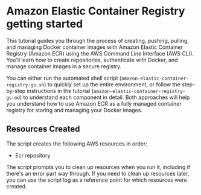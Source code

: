 # Amazon Elastic Container Registry getting started

This tutorial guides you through the process of creating, pushing, pulling, and managing Docker container images with Amazon Elastic Container Registry (Amazon ECR) using the AWS Command Line Interface (AWS CLI). You'll learn how to create repositories, authenticate with Docker, and manage container images in a secure registry.

You can either run the automated shell script (`amazon-elastic-container-registry-gs.sh`) to quickly set up the entire environment, or follow the step-by-step instructions in the tutorial (`amazon-elastic-container-registry-gs.md`) to understand each component in detail. Both approaches will help you understand how to use Amazon ECR as a fully managed container registry for storing and managing your Docker images.

## Resources Created

The script creates the following AWS resources in order:

- Ecr repository

The script prompts you to clean up resources when you run it, including if there's an error part way through. If you need to clean up resources later, you can use the script log as a reference point for which resources were created.